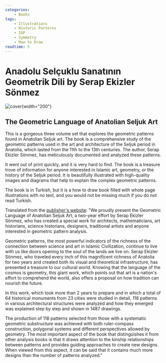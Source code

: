 ```yaml
---
categories:
    - Books
tags:
    - Illustrations
    - Historic Patterns
    - IGP
    - Symmetry
    - How to Draw
readtime: 5
---
```



# Anadolu Selçuklu Sanatının Geometrik Dili by Serap Ekizler Sönmez

![cover](../assets/book_covers_and_pages/anadolu_selcuklu_cover.png){width="200"}

<!-- more -->

## The Geometric Language of Anatolian Seljuk Art

This is a gorgeous three volume set that explores the geometric patterns found in Anatolian Seljuk art. The book is a comprehensive study of the geometric patterns used in the art and architecture of the Seljuk period in Anatolia, which lasted from the 11th to the 13th centuries. The author, Serap Ekizler Sönmez, has meticulously documented and analyzed these patterns.

It went out of print quickly, and it is very hard to find. The book is a treasure trove of information for anyone interested in Islamic art, geometry, or the history of the Seljuk period. It is beautifully illustrated with high-quality images and diagrams that help to explain the complex geometric patterns.

The book is in Turkish, but it is a how to draw book filled with whole page illustrations with no text, and you would not be missing much if you do not read Turkish.

Translated from the [publisher's website](https://www.ketebe.com/anadolu-selcuklu-sanatinin-geometrik-dili-serap-ekizler-sonmez):
"We proudly present the Geometric Language of Anatolian Seljuk Art, a two-year effort by Serap Ekizler Sönmez, who has created a special work for architects, mathematicians, art historians, science historians, designers, traditional artists and anyone interested in geometric pattern analysis.

Geometric patterns, the most powerful indicators of the richness of the connection between science and art in Islamic Civilization, continue to live with us like doors opening to the soul of the lands we live on. Serap Ekizler Sönmez, who traveled every inch of this magnificent richness of Anatolia for two years and created both its visual and theoretical infrastructure, has presented a treasure to our cultural world. Knowing that the language of the cosmos is geometry, this giant work, which points out that art is a nation's effort to comprehend the world, also offers a proposal on how tradition can nourish the future.

In this work, which took more than 2 years to prepare and in which a total of 64 historical monuments from 23 cities were studied in detail, 118 patterns in various architectural structures were analyzed and how they emerged was explained step by step and shown in 1487 drawings.

The production of 118 patterns selected from those with a systematic geometric substructure was achieved with both ruler-compass construction, polygonal systems and different perspectives allowed by geometry. The most important aspect of the book that distinguishes it from other analysis books is that it draws attention to the kinship relationships between patterns and provides guiding approaches to create new designs. When viewed from this aspect, it can be said that it contains much more designs than the number of patterns analyzed."
